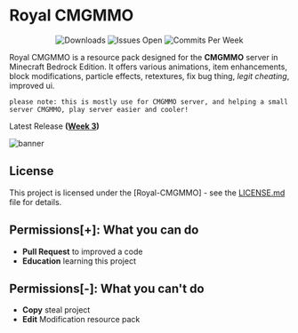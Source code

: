 # Royal CMGMMO

<div align="center">
  <img src="https://img.shields.io/github/downloads/lnwAitJi/Royal-CMGMMO/total?style=for-the-badge" alt="Downloads"/>
  <img src="https://img.shields.io/github/issues/lnwAitJi/Royal-CMGMMO?label=ISSUES&style=for-the-badge" alt="Issues Open"/>
  <img src="https://img.shields.io/github/commit-activity/m/lnwAitJi/Royal-CMGMMOO?style=for-the-badge" alt="Commits Per Week"/>
</div>

Royal CMGMMO is a resource pack designed for the **CMGMMO** server in Minecraft Bedrock Edition. It offers various animations, item enhancements, block modifications, particle effects, retextures, fix bug thing, *legit cheating*, improved ui.

``please note: this is mostly use for CMGMMO server, and helping a small server CMGMMO, play server easier and cooler!``

Latest Release **([Week 3](../../releases/tag/week_3))**

![banner](https://github.com/lnwAitJi/Royal-CMGMMO/assets/100911929/c5cf90b7-8c46-4da3-a5b1-8647eb557de5)


## License

This project is licensed under the [Royal-CMGMMO] - see the [LICENSE.md](LICENSE.md) file for details.

## Permissions[+]: What you can do

- **Pull Request** to improved a code
- **Education** learning this project

## Permissions[-]: What you can't do

- **Copy** steal project
- **Edit** Modification resource pack